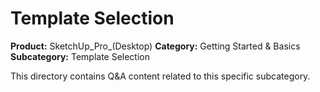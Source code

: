 # Template Selection

**Product:** SketchUp_Pro_(Desktop)
**Category:** Getting Started & Basics
**Subcategory:** Template Selection

This directory contains Q&A content related to this specific subcategory.
